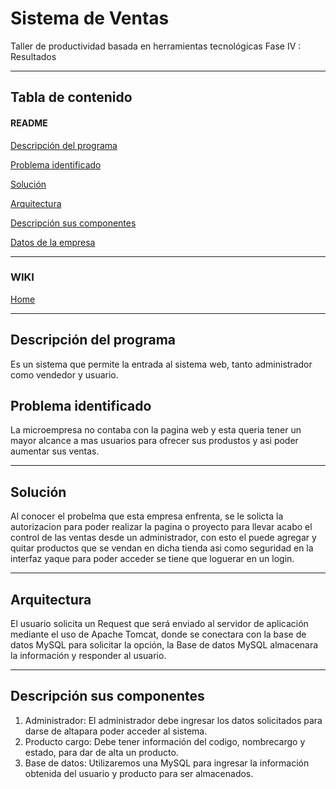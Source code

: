 # Sistema de Ventas
Taller de productividad basada en herramientas tecnológicas Fase IV : Resultados
***
## Tabla de contenido
#### README
[Descripción del programa](#Descripción-del-programa)

[Problema identificado](#Problema-identificado)

[Solución](#Solución)

[Arquitectura](#Arquitectura)

[Descripción sus componentes](#Descripción-sus-componentes)

[Datos de la empresa](#Datos-de-la-empresa)
***
### WIKI
<a name="Home"></a>
[Home](https://github.com/kevinlopez0993/Actividad_2/wiki)
***
<a name="Descripción-del-programa"></a>
## Descripción del programa
Es un sistema que permite la entrada al sistema web, tanto administrador como vendedor y usuario.
<a name="Problema-identificado"></a>
## Problema identificado
La microempresa no contaba con la pagina web y esta queria tener un mayor alcance a mas usuarios para ofrecer sus produstos y asi poder aumentar sus ventas.
***
<a name="Solución"></a>
## Solución 
Al conocer el probelma que esta empresa enfrenta, se le solicta la autorizacion para poder realizar la pagina o proyecto para llevar acabo el control de las ventas desde un administrador, con esto el puede agregar y quitar productos que se vendan en dicha tienda
asi como seguridad en la interfaz yaque para poder acceder se tiene que loguerar en un login. 
***
## Arquitectura
El usuario solicita un Request que será enviado al servidor de aplicación mediante el uso de Apache Tomcat, donde se conectara con la base de datos MySQL para solicitar la opción, la Base de datos MySQL almacenara la información y responder al usuario.
***
<a name="Descripción-sus-componentes"></a>
## Descripción sus componentes
1.	Administrador: El administrador debe ingresar los datos solicitados para darse de altapara poder acceder al sistema.
2.	Producto cargo: Debe tener información del codigo, nombrecargo y estado, para dar de alta un producto.
3.	Base de datos: Utilizaremos una MySQL para ingresar la información obtenida del usuario y producto para ser almacenados. 
